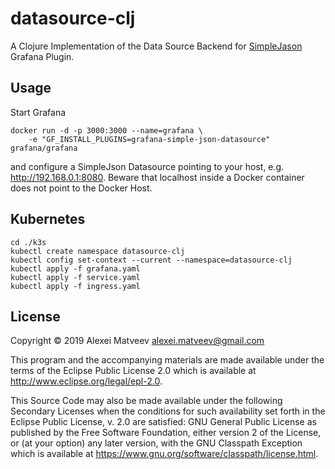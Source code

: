 # datasource-clj

A Clojure Implementation of the Data Source Backend for
[SimpleJason](https://grafana.com/grafana/plugins/grafana-simple-json-datasource)
Grafana Plugin.

## Usage

Start Grafana

    docker run -d -p 3000:3000 --name=grafana \
        -e "GF_INSTALL_PLUGINS=grafana-simple-json-datasource" grafana/grafana

and configure a SimpleJson Datasource pointing to your host,
e.g. http://192.168.0.1:8080. Beware that localhost inside a Docker
container does not point to the Docker Host.

## Kubernetes

    cd ./k3s
    kubectl create namespace datasource-clj
    kubectl config set-context --current --namespace=datasource-clj
    kubectl apply -f grafana.yaml
    kubectl apply -f service.yaml
    kubectl apply -f ingress.yaml

## License

Copyright © 2019 Alexei Matveev <alexei.matveev@gmail.com>

This program and the accompanying materials are made available under the
terms of the Eclipse Public License 2.0 which is available at
http://www.eclipse.org/legal/epl-2.0.

This Source Code may also be made available under the following Secondary
Licenses when the conditions for such availability set forth in the Eclipse
Public License, v. 2.0 are satisfied: GNU General Public License as published by
the Free Software Foundation, either version 2 of the License, or (at your
option) any later version, with the GNU Classpath Exception which is available
at https://www.gnu.org/software/classpath/license.html.
